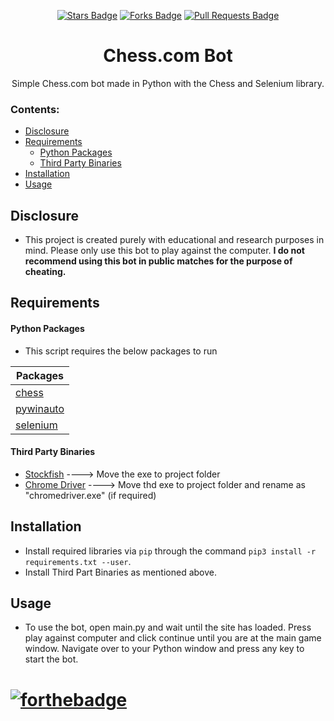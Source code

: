 <p align="center">
<a href="https://github.com/Panc4kes/chess.com-bot/stargazers"><img src="https://img.shields.io/github/stars/Panc4kes/chess.com-bot" alt="Stars Badge"/></a>
<a href="https://github.com/Panc4kes/chess.com-bot/network/members"><img src="https://img.shields.io/github/forks/Panc4kes/chess.com-bot" alt="Forks Badge"/></a>
<a href="https://github.com/Panc4kes/chess.com-bot/pulls"><img src="https://img.shields.io/github/issues-pr/Panc4kes/chess.com-bot" alt="Pull Requests Badge"/></a></p>
<h1 align="center">Chess.com Bot</h1>
<p align="center">Simple Chess.com bot made in Python with the Chess and Selenium library.</p>

 ### Contents:
  - [Disclosure](#disclosure)
  - [Requirements](#requirements)
      - [Python Packages](#python-packages)
      - [Third Party Binaries](#third-party-binaries)
  - [Installation](#installation)
  - [Usage](#usage)
## Disclosure
- This project is created purely with educational and research purposes in mind. Please only use this bot to play against the computer. **I do not recommend using this bot in public matches for the purpose of cheating.**

## Requirements

#### Python Packages
- This script requires the below packages to run

| Packages |
| --- |
| [chess](https://pypi.org/project/chess/)
| [pywinauto](https://pypi.org/project/pywinauto/) | 
| [selenium](https://pypi.org/project/selenium/) | 

#### Third Party Binaries

- [Stockfish](https://stockfishchess.org/download/) ----> Move the exe to project folder
- [Chrome Driver](https://chromedriver.chromium.org/downloads) ----> Move thd exe to project folder and rename as "chromedriver.exe" (if required)


## Installation
- Install required libraries via `pip` through the command `pip3 install -r requirements.txt --user`.
- Install Third Part Binaries as mentioned above.

## Usage
- To use the bot, open main.py and wait until the site has loaded. Press play against computer and click continue until you are at the main game window. Navigate over to your Python window and press any key to start the bot.
# [![forthebadge](https://forthebadge.com/images/badges/made-with-python.svg)](http://forthebadge.com)
